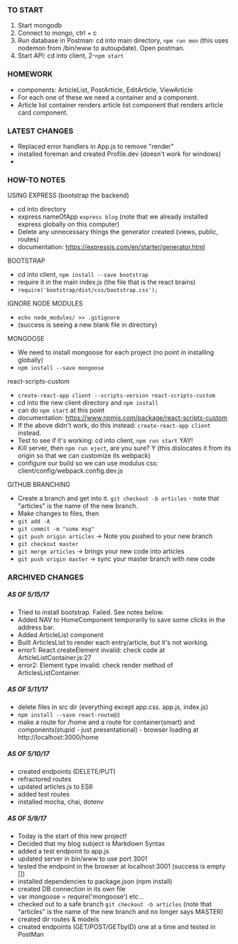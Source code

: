 ### TO START
1. Start mongodb
2. Connect to mongo, ctrl + c
3. Run database in Postman: cd into main directory, `npm run mon` (this uses nodemon from /bin/www to autoupdate). Open postman.
4. Start API: cd into client, 2-`npm start`

### HOMEWORK
- components: ArticleList, PostArticle, EditArticle, ViewArticle
- For each one of these we need a container and a component.
- Article list container renders article list component that renders article card component.

### LATEST CHANGES
- Replaced error handlers in App.js to remove "render"
- installed foreman and created Profile.dev (doesn't work for windows)
-

### HOW-TO NOTES
USING EXPRESS (bootstrap the backend)
- cd into directory
- express nameOfApp `express blog` (note that we already installed express globally on this computer)
- Delete any unnecessary things the generator created (views, public, routes)
- documentation: https://expressjs.com/en/starter/generator.html

BOOTSTRAP
- cd into client, `npm install --save bootstrap`
- require it in the main index.js (the file that is the react brains)
- `require('bootstrap/dist/css/bootstrap.css');`


IGNORE NODE MODULES
- `echo node_modules/ >> .gitignore`
- (success is seeing a new blank file in directory)

MONGOOSE
- We need to install mongoose for each project (no point in installing globally)
- `npm install --save mongoose`

react-scripts-custom
- ```create-react-app client --scripts-version react-scripts-custom```
- cd into the new client directory and ```npm install```
- can do ```npm start``` at this point
- documentation: https://www.npmjs.com/package/react-scripts-custom
- If the above didn't work, do this instead: ```create-react-app client``` instead.
- Test to see if it's working: cd into client, ```npm run start``` YAY!
- Kill server, then ```npm run eject```, are you sure? Y (this dislocates it from its origin so that we can customize its webpack)
- configure our build so we can use modulus css: client/config/webpack.config.dev.js

GITHUB BRANCHING
- Create a branch and get into it. `git checkout -b articles` - note that "articles" is the name of the new branch.
- Make changes to files, then
 - `git add -A`
 - `git commit -m "some msg"`
 - `git push origin articles` -> Note you pushed to your new branch
 - `git checkout master`
 - `git merge articles` -> brings your new code into articles
 - `git push origin master` -> sync your master branch with new code


### ARCHIVED CHANGES
##### AS OF 5/15/17
- Tried to install bootstrap. Failed. See notes below.
- Added NAV to HomeComponent temporarily to save some clicks in the address bar.
- Added ArticleList component
- Built ArticlesList to render each entry/article, but it's not working.
 - error1: React.createElement invalid: check code at ArticleListContainer.js:27
 - error2: Element type invalid: check render method of ArticlesListContainer.
##### AS OF 5/11/17
- delete files in src dir (everything except app.css. app.js, index.js)
- `npm install --save react-route@3`
- make a route for /home and a route for container(smart) and components(stupid - just presentational) - browser loading at http://localhost:3000/home
##### AS OF 5/10/17
- created endpoints (DELETE/PUT)
- refractored routes
- updated articles.js to ES6
- added test routes
- installed mocha, chai, dotenv
##### AS OF 5/9/17
 - Today is the start of this new project!
 - Decided that my blog subject is Markdown Syntax
 - added a test endpoint to app.js
 - updated server in bin/www to use port 3001
 - tested the endpoint in the browser at localhost:3001 (success is empty [])
 - installed dependencies to package.json (npm install)
 - created DB connection in its own file
 - var mongoose = require('mongoose') etc...
 - checked out to a safe branch `git checkout -b articles` (note that "articles" is the name of the new branch and no longer says MASTER)
 - created dir routes & models
 - created endpoints (GET/POST/GETbyID) one at a time and tested in PostMan
